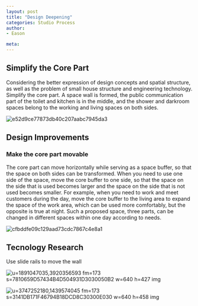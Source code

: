 ```yaml
---
layout: post
title: "Design Deepening"
categories: Studio Process
author:
- Eason

meta:
---
```


## Simplify the Core Part

Considering the better expression of design concepts and spatial structure, as well as the problem of small house structure and engineering technology. Simplify the core part. A space wall is formed, the public communication part of the toilet and kitchen is in the middle, and the shower and darkroom spaces belong to the working and living spaces on both sides.

![e52d9ce77873db40c207aabc7945da3](https://user-images.githubusercontent.com/90549907/134807895-af26333f-3811-40d6-a120-e40d8e394d8f.jpg)

## Design Improvements

### Make the core part movable

The core part can move horizontally while serving as a space buffer, so that the space on both sides can be transformed. When you need to use one side of the space, move the core buffer to one side, so that the space on the side that is used becomes larger and the space on the side that is not used becomes smaller. For example, when you need to work and meet customers during the day, move the core buffer to the living area to expand the space of the work area, which can be used more comfortably, but the opposite is true at night. Such a proposed space, three parts, can be changed in different spaces within one day according to needs.

![cfbddfe09c129aad73cdc7867c4e8a1](https://user-images.githubusercontent.com/90549907/134808328-a2434e5a-8b66-4b7b-a249-64c5fcae484a.jpg)

## Tecnology Research

Use slide rails to move the wall

![u=1891047035,3920356593 fm=173 s=7810659D57434B4D504931D3030050B2 w=640 h=427 img](https://user-images.githubusercontent.com/90549907/134808427-3d8d6f51-cc2d-46fc-bcdd-8e8ef3b2a743.jpg)

![u=3747252180,1439574045 fm=173 s=3141DB171F46794B18DCD8C30300E030 w=640 h=458 img](https://user-images.githubusercontent.com/90549907/134808434-65922a6d-cb42-44a2-94d6-3986cc9df722.jpg)
